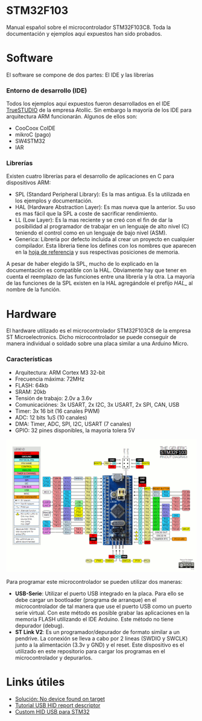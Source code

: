 



# STM32F103
Manual español sobre el microcontrolador STM32F103C8. Toda la documentación y ejemplos aquí expuestos han sido probados.

# Software
El software se compone de dos partes: El IDE y las librerías
### Entorno de desarrollo (IDE)
Todos los ejemplos aquí expuestos fueron desarrollados en el IDE [TrueSTUDIO](https://atollic.com/resources/download/windows/) de la empresa Atollic. Sin embargo la mayoría de los IDE para arquitectura ARM funcionarán. Algunos de ellos son:
- CooCoox CoIDE
- mikroC (pago)
- SW4STM32
- IAR

### Librerías
Existen cuatro librerías para el desarrollo de aplicaciones en C para dispositivos ARM:
- SPL (Standard Peripheral Library): Es la mas antigua. Es la utilizada en los ejemplos y documentación.
- HAL (Hardware Abstraction Layer): Es mas nueva que la anterior. Su uso es mas fácil que la SPL a coste de sacrificar rendimiento.
- LL (Low Layer): Es la mas reciente y se creó con el fin de dar la posibilidad al programador de trabajar en un lenguaje de alto nivel (C) teniendo el control como en un lenguaje de bajo nivel (ASM).
- Generica: Librería por defecto incluida al crear un proyecto en cualquier compilador. Esta libreria tiene los defines con los nombres que aparecen en la [hoja de referencia](https://github.com/luxarts/STM32F103/blob/master/Documentos/STM32%20Reference.pdf) y sus respectivas posiciones de memoria.

A pesar de haber elegido la SPL, mucho de lo explicado en la documentación es compatible con la HAL. Obviamente hay que tener en cuenta el reemplazo de las funciones entre una librería y la otra. La mayoría de las funciones de la SPL existen en la HAL agregándole el prefijo _HAL__ al nombre de la función.

# Hardware
El hardware utilizado es el microcontrolador STM32F103C8 de la empresa ST Microelectronics. Dicho microcontrolador se puede conseguir de manera individual o soldado sobre una placa similar a una Arduino Micro.

### Características
- Arquitectura: ARM Cortex M3 32-bit
- Frecuencia máxima: 72MHz
- FLASH: 64kb
- SRAM: 20kb
- Tensión de trabajo: 2.0v a 3.6v
- Comunicaciónes: 3x USART, 2x I2C, 3x USART, 2x SPI, CAN, USB
- Timer: 3x 16 bit (16 canales PWM)
- ADC: 12 bits 1uS (10 canales)
- DMA: Timer, ADC, SPI, I2C, USART (7 canales)
- GPIO: 32 pines disponibles, la mayoría tolera 5V

![Pinout](https://github.com/luxarts/STM32F103/blob/master/Documentos/STM32-Pinout.gif?raw=true)

Para programar este microcontrolador se pueden utilizar dos maneras:
- **USB-Serie**: Utilizar el puerto USB integrado en la placa. Para ello se debe cargar un bootloader (programa de arranque) en el microcontrolador de tal manera que use el puerto USB como un puerto serie virtual. Con este método es posible grabar las aplicaciones en la memoria FLASH utilizando el IDE Arduino. Este método no tiene depurador (debug).
- **ST Link V2**: Es un programador/depurador de formato similar a un pendrive. La conexión se lleva a cabo por 2 lineas (SWDIO y SWCLK) junto a la alimentación (3.3v y GND) y el reset. Este dispositivo es el utilizado en este repositorio para cargar los programas en el microcontrolador y depurarlos.

# Links útiles
- [Solución: No device found on target](https://electronics.stackexchange.com/questions/204996/stm32-st-link-cannot-connect-to-mcu-after-successful-programming)
- [Tutorial USB HID report descriptor](http://eleccelerator.com/tutorial-about-usb-hid-report-descriptors/)
- [Custom HID USB para STM32](https://damogranlabs.com/2016/03/stm32-custom-usb-hid-device-yes-please/)
